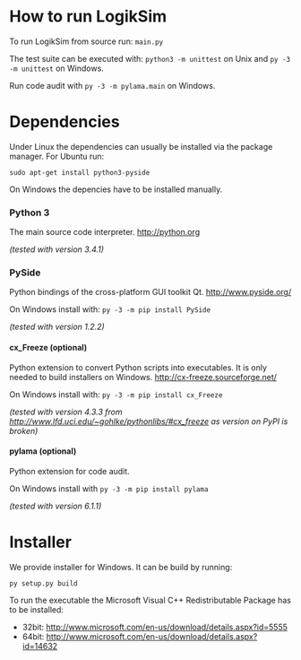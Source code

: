 How to run LogikSim
===================

To run LogikSim from source run: ```main.py```

The test suite can be executed with: ```python3 -m unittest``` on Unix
and ```py -3 -m unittest``` on Windows.

Run code audit with ```py -3 -m pylama.main``` on Windows.

Dependencies
============

Under Linux the dependencies can usually be installed via the
package manager. For Ubuntu run:
```
sudo apt-get install python3-pyside
```

On Windows the depencies have to be installed manually.

### Python 3 ###

The main source code interpreter. http://python.org

*(tested with version 3.4.1)*

### PySide ###

Python bindings of the cross-platform GUI toolkit Qt. http://www.pyside.org/

On Windows install with: ```py -3 -m pip install PySide```

*(tested with version 1.2.2)*

#### cx_Freeze (optional) ####

Python extension to convert Python scripts into executables.
It is only needed to build installers on Windows.
http://cx-freeze.sourceforge.net/

On Windows install with: ```py -3 -m pip install cx_Freeze```

*(tested with version 4.3.3 from
http://www.lfd.uci.edu/~gohlke/pythonlibs/#cx_freeze as 
version on PyPI is broken)*

#### pylama (optional) ####

Python extension for code audit.

On Windows install with ```py -3 -m pip install pylama```

*(tested with version 6.1.1)*


Installer
=========

We provide installer for Windows. It can be build by running:
```
py setup.py build
```

To run the executable the Microsoft Visual C++ Redistributable Package
has to be installed:
- 32bit: http://www.microsoft.com/en-us/download/details.aspx?id=5555
- 64bit: http://www.microsoft.com/en-us/download/details.aspx?id=14632

